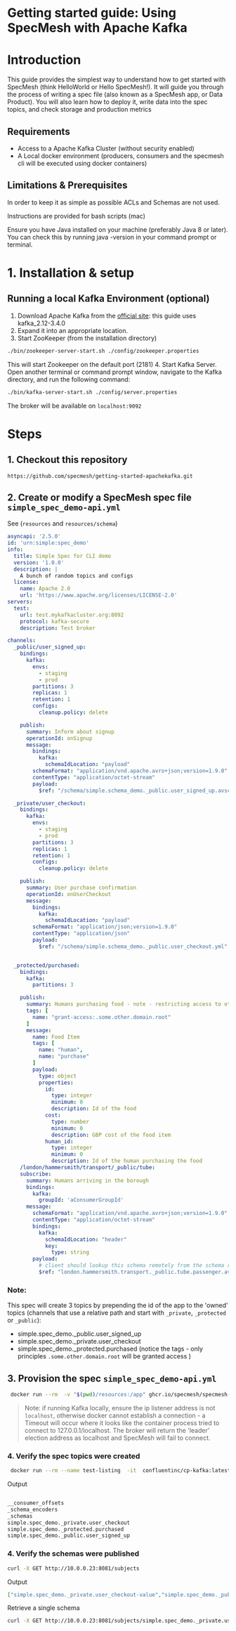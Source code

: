 # Getting started guide: Using SpecMesh with Apache Kafka

# Introduction

This guide provides the simplest way to understand how to get started with SpecMesh (think HelloWorld or Hello SpecMesh!). It will guide you through the process of writing a spec file (also known as a SpecMesh app, or Data Product). You will also learn how to deploy it, write data into the spec topics, and check storage and production metrics

## Requirements
- Access to a Apache Kafka Cluster (without security enabled)
- A Local docker environment (producers, consumers and the specmesh cli will be executed using docker containers)

## Limitations & Prerequisites
In order to keep it as simple as possible ACLs and Schemas are not used.

Instructions are provided for bash scripts (mac)

Ensure you have Java installed on your machine (preferably Java 8 or later). You can check this by running java -version in your command prompt or terminal.


# 1. Installation & setup

## Running a local Kafka Environment (optional)

1. Download Apache Kafka from the [official site](https://kafka.apache.org/downloads): this guide uses  kafka_2.12-3.4.0
1. Expand it into an appropriate location.
1. Start ZooKeeper (from the installation directory)
```bash
./bin/zookeeper-server-start.sh ./config/zookeeper.properties 
```
This will start Zookeeper on the default port (2181)
4. Start Kafka Server. <br>
   Open another terminal or command prompt window, navigate to the Kafka directory, and run the following command:
```bash
./bin/kafka-server-start.sh ./config/server.properties

 ```
The broker will be available on `localhost:9092`

# Steps

## 1. Checkout this repository

`https://github.com/specmesh/getting-started-apachekafka.git`


## 2. Create or modify a SpecMesh spec file `simple_spec_demo-api.yml`

See (`resources` and `resources/schema`)

```yaml
asyncapi: '2.5.0'
id: 'urn:simple:spec_demo'
info:
  title: Simple Spec for CLI demo
  version: '1.0.0'
  description: |
    A bunch of random topics and configs
  license:
    name: Apache 2.0
    url: 'https://www.apache.org/licenses/LICENSE-2.0'
servers:
  test:
    url: test.mykafkacluster.org:8092
    protocol: kafka-secure
    description: Test broker

channels:
  _public/user_signed_up:
    bindings:
      kafka:
        envs:
          - staging
          - prod
        partitions: 3
        replicas: 1
        retention: 1
        configs:
          cleanup.policy: delete

    publish:
      summary: Inform about signup
      operationId: onSignup
      message:
        bindings:
          kafka:
            schemaIdLocation: "payload"
        schemaFormat: "application/vnd.apache.avro+json;version=1.9.0"
        contentType: "application/octet-stream"
        payload:
          $ref: "/schema/simple.schema_demo._public.user_signed_up.avsc"

  _private/user_checkout:
    bindings:
      kafka:
        envs:
          - staging
          - prod
        partitions: 3
        replicas: 1
        retention: 1
        configs:
          cleanup.policy: delete

    publish:
      summary: User purchase confirmation
      operationId: onUserCheckout
      message:
        bindings:
          kafka:
            schemaIdLocation: "payload"
        schemaFormat: "application/json;version=1.9.0"
        contentType: "application/json"
        payload:
          $ref: "/schema/simple.schema_demo._public.user_checkout.yml"


  _protected/purchased:
    bindings:
      kafka:
        partitions: 3

    publish:
      summary: Humans purchasing food - note - restricting access to other domain principles
      tags: [
        name: "grant-access:.some.other.domain.root"
      ]
      message:
        name: Food Item
        tags: [
          name: "human",
          name: "purchase"
        ]
        payload:
          type: object
          properties:
            id:
              type: integer
              minimum: 0
              description: Id of the food
            cost:
              type: number
              minimum: 0
              description: GBP cost of the food item
            human_id:
              type: integer
              minimum: 0
              description: Id of the human purchasing the food
    /london/hammersmith/transport/_public/tube:
    subscribe:
      summary: Humans arriving in the borough
      bindings:
        kafka:
          groupId: 'aConsumerGroupId'
      message:
        schemaFormat: "application/vnd.apache.avro+json;version=1.9.0"
        contentType: "application/octet-stream"
        bindings:
          kafka:
            schemaIdLocation: "header"
            key:
              type: string
        payload:
          # client should lookup this schema remotely from the schema registry - it is owned by the publisher
          $ref: "london.hammersmith.transport._public.tube.passenger.avsc"
```


### Note:
This spec will create 3 topics by prepending the id of the app to the 'owned' topics (channels that use a relative path and start with `_private`, `_protected` or `_public`):
- simple.spec_demo._public.user_signed_up
- simple.spec_demo._private.user_checkout
- simple.spec_demo._protected.purchased (notice the tags - only principles `.some.other.domain.root` will be granted access )

## 3. Provision the spec  `simple_spec_demo-api.yml`

```bash
 docker run --rm  -v "$(pwd)/resources:/app" ghcr.io/specmesh/specmesh-build-cli  provision -bs 10.0.0.23:9092  -sr http://10.0.0.23:8081 -spec /app/simple_spec_demo-api.yaml -schemaPath /app
```
> Note: if running Kafka locally, ensure the ip listener address is not `localhost`, otherwise docker cannot establish a connection - a Timeout will occur where it looks like the container process tried to connect to 127.0.0.1/localhost. The broker will return the 'leader' election address as localhost and SpecMesh will fail to connect.

### 4. Verify the spec topics were created

```bash
 docker run --rm --name test-listing  -it  confluentinc/cp-kafka:latest  /bin/bash -c "/usr/bin/kafka-topics --list --bootstrap-server 10.0.0.23:9092" 
```
Output
```bash

__consumer_offsets
_schema_encoders
_schemas
simple.spec_demo._private.user_checkout
simple.spec_demo._protected.purchased
simple.spec_demo._public.user_signed_up
```

### 4. Verify the schemas were published
```bash
curl -X GET http://10.0.0.23:8081/subjects
```
Output
```json
["simple.spec_demo._private.user_checkout-value","simple.spec_demo._public.user_signed_up-value"]
```

Retrieve a single schema
```bash
curl -X GET http://10.0.0.23:8081/subjects/simple.spec_demo._private.user_checkout-value/versions/latest
```












